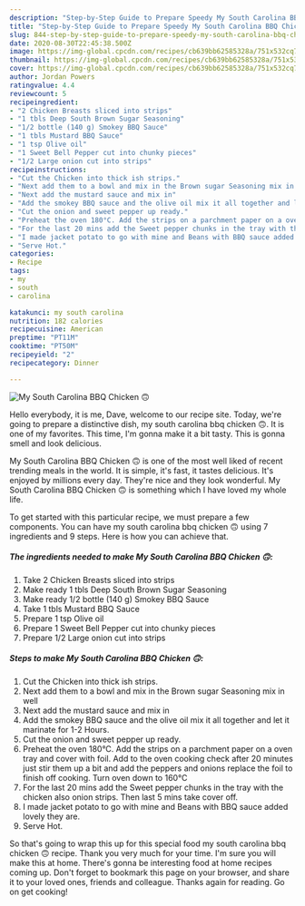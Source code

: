 ```yaml
---
description: "Step-by-Step Guide to Prepare Speedy My South Carolina BBQ Chicken 🙃"
title: "Step-by-Step Guide to Prepare Speedy My South Carolina BBQ Chicken 🙃"
slug: 844-step-by-step-guide-to-prepare-speedy-my-south-carolina-bbq-chicken
date: 2020-08-30T22:45:38.500Z
image: https://img-global.cpcdn.com/recipes/cb639bb62585328a/751x532cq70/my-south-carolina-bbq-chicken-🙃-recipe-main-photo.jpg
thumbnail: https://img-global.cpcdn.com/recipes/cb639bb62585328a/751x532cq70/my-south-carolina-bbq-chicken-🙃-recipe-main-photo.jpg
cover: https://img-global.cpcdn.com/recipes/cb639bb62585328a/751x532cq70/my-south-carolina-bbq-chicken-🙃-recipe-main-photo.jpg
author: Jordan Powers
ratingvalue: 4.4
reviewcount: 5
recipeingredient:
- "2 Chicken Breasts sliced into strips"
- "1 tbls Deep South Brown Sugar Seasoning"
- "1/2 bottle (140 g) Smokey BBQ Sauce"
- "1 tbls Mustard BBQ Sauce"
- "1 tsp Olive oil"
- "1 Sweet Bell Pepper cut into chunky pieces"
- "1/2 Large onion cut into strips"
recipeinstructions:
- "Cut the Chicken into thick ish strips."
- "Next add them to a bowl and mix in the Brown sugar Seasoning mix in well"
- "Next add the mustard sauce and mix in"
- "Add the smokey BBQ sauce and the olive oil mix it all together and let it marinate for 1-2 Hours."
- "Cut the onion and sweet pepper up ready."
- "Preheat the oven 180°C. Add the strips on a parchment paper on a oven tray and cover with foil. Add to the oven cooking check after 20 minutes just stir them up a bit and add the peppers and onions replace the foil to finish off cooking. Turn oven down to 160°C"
- "For the last 20 mins add the Sweet pepper chunks in the tray with the chicken also onion strips. Then last 5 mins take cover off."
- "I made jacket potato to go with mine and Beans with BBQ sauce added lovely they are."
- "Serve Hot."
categories:
- Recipe
tags:
- my
- south
- carolina

katakunci: my south carolina 
nutrition: 182 calories
recipecuisine: American
preptime: "PT11M"
cooktime: "PT50M"
recipeyield: "2"
recipecategory: Dinner

---
```



![My South Carolina BBQ Chicken 🙃](https://img-global.cpcdn.com/recipes/cb639bb62585328a/751x532cq70/my-south-carolina-bbq-chicken-🙃-recipe-main-photo.jpg)

Hello everybody, it is me, Dave, welcome to our recipe site. Today, we're going to prepare a distinctive dish, my south carolina bbq chicken 🙃. It is one of my favorites. This time, I'm gonna make it a bit tasty. This is gonna smell and look delicious.

My South Carolina BBQ Chicken 🙃 is one of the most well liked of recent trending meals in the world. It is simple, it's fast, it tastes delicious. It's enjoyed by millions every day. They're nice and they look wonderful. My South Carolina BBQ Chicken 🙃 is something which I have loved my whole life.




To get started with this particular recipe, we must prepare a few components. You can have my south carolina bbq chicken 🙃 using 7 ingredients and 9 steps. Here is how you can achieve that.

<!--inarticleads1-->

##### The ingredients needed to make My South Carolina BBQ Chicken 🙃:

1. Take 2 Chicken Breasts sliced into strips
1. Make ready 1 tbls Deep South Brown Sugar Seasoning
1. Make ready 1/2 bottle (140 g) Smokey BBQ Sauce
1. Take 1 tbls Mustard BBQ Sauce
1. Prepare 1 tsp Olive oil
1. Prepare 1 Sweet Bell Pepper cut into chunky pieces
1. Prepare 1/2 Large onion cut into strips




<!--inarticleads2-->

##### Steps to make My South Carolina BBQ Chicken 🙃:

1. Cut the Chicken into thick ish strips.
1. Next add them to a bowl and mix in the Brown sugar Seasoning mix in well
1. Next add the mustard sauce and mix in
1. Add the smokey BBQ sauce and the olive oil mix it all together and let it marinate for 1-2 Hours.
1. Cut the onion and sweet pepper up ready.
1. Preheat the oven 180°C. Add the strips on a parchment paper on a oven tray and cover with foil. Add to the oven cooking check after 20 minutes just stir them up a bit and add the peppers and onions replace the foil to finish off cooking. Turn oven down to 160°C
1. For the last 20 mins add the Sweet pepper chunks in the tray with the chicken also onion strips. Then last 5 mins take cover off.
1. I made jacket potato to go with mine and Beans with BBQ sauce added lovely they are.
1. Serve Hot.




So that's going to wrap this up for this special food my south carolina bbq chicken 🙃 recipe. Thank you very much for your time. I'm sure you will make this at home. There's gonna be interesting food at home recipes coming up. Don't forget to bookmark this page on your browser, and share it to your loved ones, friends and colleague. Thanks again for reading. Go on get cooking!
